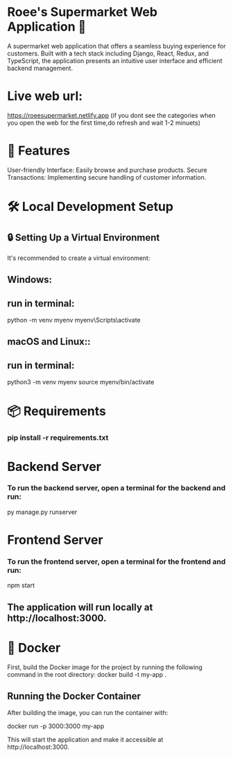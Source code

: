 # Roee's Supermarket Web Application 🛒

A supermarket web application that offers a seamless buying experience for customers. Built with a  tech stack including Django, React, Redux, and TypeScript, the application presents an intuitive user interface and efficient backend management.

# Live web url:
 https://roeesupermarket.netlify.app
(if you dont see the categories when you open the web for the first time,do refresh and wait 1-2 minuets)

# 🚀 Features
User-friendly Interface: Easily browse and purchase products.
Secure Transactions: Implementing secure handling of customer information.


# 🛠 Local Development Setup
## 🔒 Setting Up a Virtual Environment
It's recommended to create a virtual environment:

## Windows:
## run in terminal:
python -m venv myenv
myenv\Scripts\activate


## macOS and Linux::
## run in terminal:
python3 -m venv myenv
source myenv/bin/activate

# 📦 Requirements
### pip install -r requirements.txt

# Backend Server
### To run the backend server, open a terminal for the backend and run:
py manage.py runserver

# Frontend Server
### To run the frontend server, open a terminal for the frontend and run:
npm start

## The application will run locally at http://localhost:3000.


# 🐳 Docker 
First, build the Docker image for the project by running the following command in the root directory:
docker build -t my-app .

## Running the Docker Container
After building the image, you can run the container with:

docker run -p 3000:3000 my-app

This will start the application and make it accessible at http://localhost:3000.


